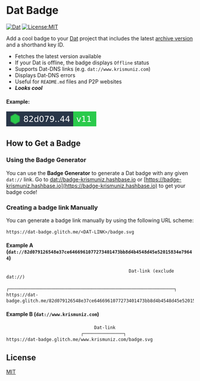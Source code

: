 # Dat Badge

[![Dat](https://dat-badge.glitch.me/badge-krismuniz.hashbase.io/badge.svg)](dat://badge-krismuniz.hashbase.io) [![License:MIT](https://img.shields.io/badge/license-MIT-blue.svg?style=flat-square)](/LICENSE.md)

Add a cool badge to your [Dat](https://datproject.org/) project that includes the latest [archive version](https://docs.datproject.org/concepts#version-history) and a shorthand key ID.


* Fetches the latest version available
* If your Dat is offline, the badge displays `Offline` status
* Supports Dat-DNS links (e.g. `dat://www.krismuniz.com`)
* Displays Dat-DNS errors
* Useful for `README.md` files and P2P websites
* ***Looks cool***

#### Example:

[![Dat](/assets/badge-example.svg)](dat://badge-krismuniz.hashbase.io)

## How to Get a Badge

### Using the Badge Generator

You can use the **Badge Generator** to generate a Dat badge with any given `dat://` link. Go to [dat://badge-krismuniz.hashbase.io](dat://badge-krismuniz.hashbase.io) or [https://badge-krismuniz.hashbase.io](https://badge-krismuniz.hashbase.io) to get your badge code!

### Creating a badge link Manually

You can generate a badge link manually by using the following URL scheme:

```
https://dat-badge.glitch.me/<DAT-LINK>/badge.svg
```

#### Example A (`dat://82d079126548e37ce6466961077273401473bb8d4b4548d45e52015834e79644`)

```
                                              Dat-link (exclude dat://)                   
                            ┌──────────────────────────────────────────────────────────────┐
https://dat-badge.glitch.me/82d079126548e37ce6466961077273401473bb8d4b4548d45e52015834e79644/badge.svg
```

#### Example B (`dat://www.krismuniz.com`)

```
                                 Dat-link
                            ┌───────────────┐
https://dat-badge.glitch.me/www.krismuniz.com/badge.svg
```

## License

[MIT](/LICENSE.md)
